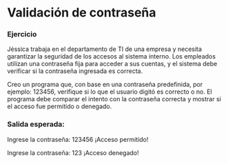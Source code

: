 <h1>Validación de contraseña</h1>
 
<h3>Ejercicio</h3>

<p>Jéssica trabaja en el departamento de TI de una empresa y necesita garantizar la
  seguridad de los accesos al sistema interno. Los empleados utilizan una contraseña
  fija para acceder a sus cuentas, y el sistema debe verificar si la contraseña
  ingresada es correcta.</p>
<p>Creo un programa que, con base en una contraseña predefinida,
  por ejemplo: 123456, verifique si lo que el usuario digitó es correcto o no.
  El programa debe comparar el intento con la contraseña correcta y mostrar
  si el acceso fue permitido o denegado.</p>

<h3>Salida esperada:</h3>

<p>Ingrese la contraseña: 123456
¡Acceso permitido!</p>
<p>Ingrese la contraseña: 123
¡Acceso denegado!</p>
